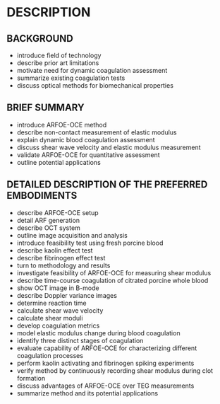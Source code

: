 # DESCRIPTION

## BACKGROUND

- introduce field of technology
- describe prior art limitations
- motivate need for dynamic coagulation assessment
- summarize existing coagulation tests
- discuss optical methods for biomechanical properties

## BRIEF SUMMARY

- introduce ARFOE-OCE method
- describe non-contact measurement of elastic modulus
- explain dynamic blood coagulation assessment
- discuss shear wave velocity and elastic modulus measurement
- validate ARFOE-OCE for quantitative assessment
- outline potential applications

## DETAILED DESCRIPTION OF THE PREFERRED EMBODIMENTS

- describe ARFOE-OCE setup
- detail ARF generation
- describe OCT system
- outline image acquisition and analysis
- introduce feasibility test using fresh porcine blood
- describe kaolin effect test
- describe fibrinogen effect test
- turn to methodology and results
- investigate feasibility of ARFOE-OCE for measuring shear modulus
- describe time-course coagulation of citrated porcine whole blood
- show OCT image in B-mode
- describe Doppler variance images
- determine reaction time
- calculate shear wave velocity
- calculate shear moduli
- develop coagulation metrics
- model elastic modulus change during blood coagulation
- identify three distinct stages of coagulation
- evaluate capability of ARFOE-OCE for characterizing different coagulation processes
- perform kaolin activating and fibrinogen spiking experiments
- verify method by continuously recording shear modulus during clot formation
- discuss advantages of ARFOE-OCE over TEG measurements
- summarize method and its potential applications

